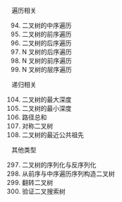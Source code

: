 遍历相关

94. 二叉树的中序遍历
144. 二叉树的前序遍历
145. 二叉树的后序遍历
590. N 叉树的后序遍历
589. N 叉树的前序遍历
429. N 叉树的层序遍历

递归相关

104. 二叉树的最大深度
111. 二叉树的最小深度
112. 路径总和
101. 对称二叉树
236. 二叉树的最近公共祖先

其他类型

297. 二叉树的序列化与反序列化
105. 从前序与中序遍历序列构造二叉树
226. 翻转二叉树
98. 验证二叉搜索树